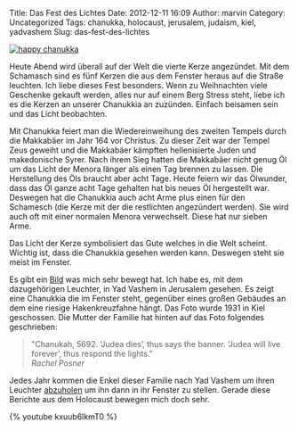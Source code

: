 Title: Das Fest des Lichtes
Date: 2012-12-11 16:09
Author: marvin
Category: Uncategorized
Tags: chanukka, holocaust, jerusalem, judaism, kiel, yadvashem
Slug: das-fest-des-lichtes

[![happy
chanukka](http://farm9.staticflickr.com/8082/8260658301_79ba78b73b_c.jpg)](http://www.flickr.com/photos/marvinxsteadfast/8260658301/ "happy chanukka by marvinxsteadfast, on Flickr, via Patr")

Heute Abend wird überall auf der Welt die vierte Kerze angezündet. Mit
dem Schamasch sind es fünf Kerzen die aus dem Fenster heraus auf die
Straße leuchten. Ich liebe dieses Fest besonders. Wenn zu Weihnachten
viele Geschenke gekauft werden, alles nur auf einem Berg Stress steht,
liebe ich es die Kerzen an unserer Chanukkia an zuzünden. Einfach
beisamen sein und das Licht beobachten.

Mit Chanukka feiert man die Wiedereinweihung des zweiten Tempels durch
die Makkabäer im Jahr 164 vor Christus. Zu dieser Zeit war der Tempel
Zeus geweiht und die Makkabäer kämpften hellenisierte Juden und
makedonische Syrer. Nach ihrem Sieg hatten die Makkabäer nicht genug Öl
um das Licht der Menora länger als einen Tag brennen zu lassen. Die
Herstellung des Öls braucht aber acht Tage. Heute feiern wir das
Ölwunder, dass das Öl ganze acht Tage gehalten hat bis neues Öl
hergestellt war. Deswegen hat die Chanukkia auch acht Arme plus einen
für den Schamesch (die Kerze mit der die restlichten angezündert
werden). Sie wird auch oft mit einer normalen Menora verwechselt. Diese
hat nur sieben Arme.

Das Licht der Kerze symbolisiert das Gute welches in die Welt scheint.
Wichtig ist, dass die Chanukkia gesehen werden kann. Deswegen steht sie
meist im Fenster.

Es gibt ein
[Bild](http://www1.yadvashem.org/yv/en/exhibitions/hanukkah/hanukkah_menorah.asp)
was mich sehr bewegt hat. Ich habe es, mit dem dazugehörigen Leuchter,
in Yad Vashem in Jerusalem gesehen. Es zeigt eine Chanukkia die im
Fenster steht, gegenüber eines großen Gebäudes an dem eine riesige
Hakenkreuzfahne hängt. Das Foto wurde 1931 in Kiel geschossen. Die
Mutter der Familie hat hinten auf das Foto folgendes geschrieben:

> "Chanukah, 5692. ‘Judea dies’, thus says the banner. ‘Judea will live
> forever’, thus respond the lights."  
>  <cite>Rachel Posner</cite>

Jedes Jahr kommen die Enkel dieser Familie nach Yad Vashem um ihren
Leuchter
[abzuholen](http://lubavitch.com/news/article/2030091/Judea-Lives-The-Story-of-A-Chanukah-Menorah.html)
um ihn dann in ihr Fenster zu stellen. Gerade diese Berichte aus dem
Holocaust bewegen mich doch sehr.

{% youtube kxuub6lkmT0 %}

